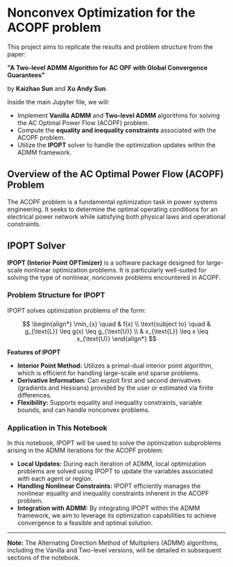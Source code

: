 # Nonconvex Optimization for the ACOPF problem

This project aims to replicate the results and problem structure from the paper:

**"A Two-level ADMM Algorithm for AC OPF with Global Convergence Guarantees"**

by **Kaizhao Sun** and **Xu Andy Sun**.

Inside the main Jupyter file, we will:

- Implement **Vanilla ADMM** and **Two-level ADMM** algorithms for solving the AC Optimal Power Flow (ACOPF) problem.
- Compute the **equality and inequality constraints** associated with the ACOPF problem.
- Utilize the **IPOPT** solver to handle the optimization updates within the ADMM framework.

## Overview of the AC Optimal Power Flow (ACOPF) Problem

The ACOPF problem is a fundamental optimization task in power systems engineering. It seeks to determine the optimal operating conditions for an electrical power network while satisfying both physical laws and operational constraints.

## IPOPT Solver

**IPOPT (Interior Point OPTimizer)** is a software package designed for large-scale nonlinear optimization problems. It is particularly well-suited for solving the type of nonlinear, nonconvex problems encountered in ACOPF.

### Problem Structure for IPOPT

IPOPT solves optimization problems of the form:

$$
\begin{align*}
\min_{x} \quad & f(x) \\
\text{subject to} \quad & g_{\text{L}} \leq g(x) \leq g_{\text{U}} \\
& x_{\text{L}} \leq x \leq x_{\text{U}}
\end{align*}
$$

**Features of IPOPT**

- **Interior Point Method:** Utilizes a primal-dual interior point algorithm, which is efficient for handling large-scale and sparse problems.
- **Derivative Information:** Can exploit first and second derivatives (gradients and Hessians) provided by the user or estimated via finite differences.
- **Flexibility:** Supports equality and inequality constraints, variable bounds, and can handle nonconvex problems.

### Application in This Notebook

In this notebook, IPOPT will be used to solve the optimization subproblems arising in the ADMM iterations for the ACOPF problem:

- **Local Updates:** During each iteration of ADMM, local optimization problems are solved using IPOPT to update the variables associated with each agent or region.
- **Handling Nonlinear Constraints:** IPOPT efficiently manages the nonlinear equality and inequality constraints inherent in the ACOPF problem.
- **Integration with ADMM:** By integrating IPOPT within the ADMM framework, we aim to leverage its optimization capabilities to achieve convergence to a feasible and optimal solution.

---

**Note:** The Alternating Direction Method of Multipliers (ADMM) algorithms, including the Vanilla and Two-level versions, will be detailed in subsequent sections of the notebook.
